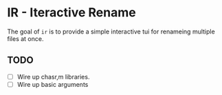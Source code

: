 # IR - Iteractive Rename

The goal of `ir` is to provide a simple interactive tui for renameing multiple files at once.

## TODO
- [ ] Wire up chasr,m libraries. 
- [ ] Wire up basic arguments
